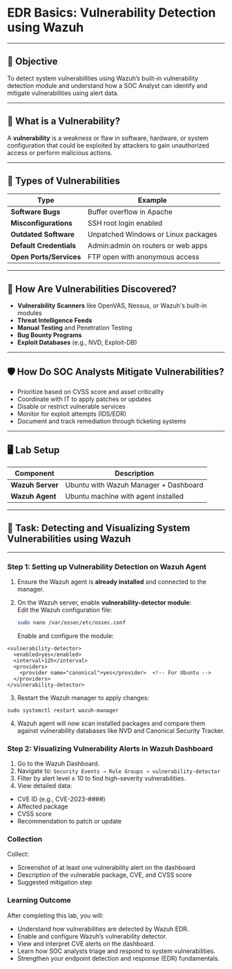 # EDR Basics: Vulnerability Detection using Wazuh

---

## 🎯 Objective

To detect system vulnerabilities using Wazuh’s built-in vulnerability detection module and understand how a SOC Analyst can identify and mitigate vulnerabilities using alert data.

---

## 🧠 What is a Vulnerability?

A **vulnerability** is a weakness or flaw in software, hardware, or system configuration that could be exploited by attackers to gain unauthorized access or perform malicious actions.

---

## 🧨 Types of Vulnerabilities

| Type                  | Example                                  |
|-----------------------|------------------------------------------|
| **Software Bugs**      | Buffer overflow in Apache                |
| **Misconfigurations**  | SSH root login enabled                   |
| **Outdated Software**  | Unpatched Windows or Linux packages      |
| **Default Credentials**| Admin:admin on routers or web apps       |
| **Open Ports/Services**| FTP open with anonymous access           |

---

## 🔎 How Are Vulnerabilities Discovered?

- **Vulnerability Scanners** like OpenVAS, Nessus, or Wazuh's built-in modules
- **Threat Intelligence Feeds**
- **Manual Testing** and Penetration Testing
- **Bug Bounty Programs**
- **Exploit Databases** (e.g., NVD, Exploit-DB)

---

## 🛡️ How Do SOC Analysts Mitigate Vulnerabilities?

- Prioritize based on CVSS score and asset criticality
- Coordinate with IT to apply patches or updates
- Disable or restrict vulnerable services
- Monitor for exploit attempts (IDS/EDR)
- Document and track remediation through ticketing systems

---

## 🖥️ Lab Setup

| Component        | Description                          |
|------------------|--------------------------------------|
| **Wazuh Server** | Ubuntu with Wazuh Manager + Dashboard |
| **Wazuh Agent**  | Ubuntu machine with agent installed  |

---

## 📌 Task: Detecting and Visualizing System Vulnerabilities using Wazuh

---

### Step 1: Setting up Vulnerability Detection on Wazuh Agent

1. Ensure the Wazuh agent is **already installed** and connected to the manager.

2. On the Wazuh server, enable **vulnerability-detector module**:  
   Edit the Wazuh configuration file:
   ```bash
   sudo nano /var/ossec/etc/ossec.conf
   ```
   Enable and configure the module:

  ```
  <vulnerability-detector>
    <enabled>yes</enabled>
    <interval>12h</interval>
    <providers>
      <provider name="canonical">yes</provider>  <!-- For Ubuntu -->
    </providers>
  </vulnerability-detector>
 ```
3. Restart the Wazuh manager to apply changes:

```
sudo systemctl restart wazuh-manager
```
4. Wazuh agent will now scan installed packages and compare them against vulnerability databases like NVD and Canonical Security Tracker.

### Step 2: Visualizing Vulnerability Alerts in Wazuh Dashboard
1. Go to the Wazuh Dashboard.
2. Navigate to:
`Security Events → Rule Groups → vulnerability-detector`
3. Filter by alert level ≥ 10 to find high-severity vulnerabilities.
4. View detailed data:
- CVE ID (e.g., CVE-2023-####)
- Affected package
- CVSS score
- Recommendation to patch or update

### Collection
Collect:
- Screenshot of at least one vulnerability alert on the dashboard
- Description of the vulnerable package, CVE, and CVSS score
- Suggested mitigation step

### Learning Outcome
After completing this lab, you will:
- Understand how vulnerabilities are detected by Wazuh EDR.
- Enable and configure Wazuh’s vulnerability detector.
- View and interpret CVE alerts on the dashboard.
- Learn how SOC analysts triage and respond to system vulnerabilities.
- Strengthen your endpoint detection and response (EDR) fundamentals.
